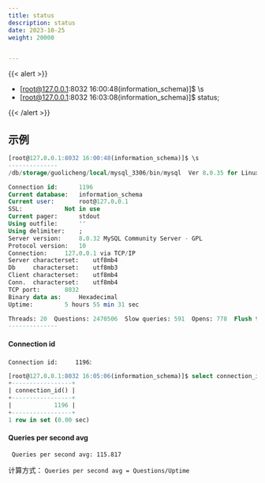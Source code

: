 ```yaml
---
title: status
description: status
date: 2023-10-25
weight: 20000


---
```

<style>
th, td {
  border: 1px solid rgb(190, 190, 190);
}
</style>
{{< alert >}}
- [root@127.0.0.1:8032 16:00:48(information_schema)]$ \s
- [root@127.0.0.1:8032 16:03:08(information_schema)]$ status;

{{< /alert >}}



## 示例
```sql
[root@127.0.0.1:8032 16:00:48(information_schema)]$ \s
--------------
/db/storage/guolicheng/local/mysql_3306/bin/mysql  Ver 8.0.35 for Linux on x86_64 (Source distribution)

Connection id:		1196
Current database:	information_schema
Current user:		root@127.0.0.1
SSL:			Not in use
Current pager:		stdout
Using outfile:		''
Using delimiter:	;
Server version:		8.0.32 MySQL Community Server - GPL
Protocol version:	10
Connection:		127.0.0.1 via TCP/IP
Server characterset:	utf8mb4
Db     characterset:	utf8mb3
Client characterset:	utf8mb4
Conn.  characterset:	utf8mb4
TCP port:		8032
Binary data as:		Hexadecimal
Uptime:			5 hours 55 min 31 sec

Threads: 20  Questions: 2470506  Slow queries: 591  Opens: 778  Flush tables: 4  Open tables: 542  Queries per second avg: 115.817
--------------

```


#### Connection id
`Connection id:		1196`:

```sql
[root@127.0.0.1:8032 16:05:06(information_schema)]$ select connection_id();
+-----------------+
| connection_id() |
+-----------------+
|            1196 |
+-----------------+
1 row in set (0.00 sec)


```


#### Queries per second avg
` Queries per second avg: 115.817`

计算方式： `Queries per second avg = Questions/Uptime`








